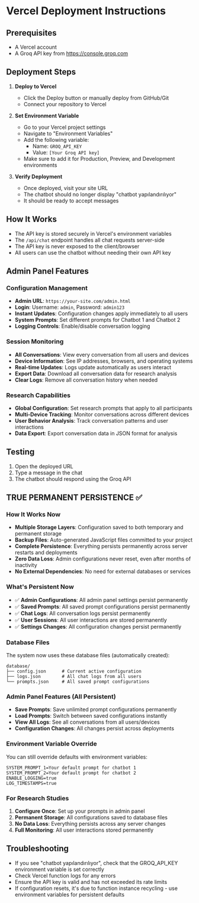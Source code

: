 # Vercel Deployment Instructions

## Prerequisites
- A Vercel account
- A Groq API key from https://console.groq.com

## Deployment Steps

1. **Deploy to Vercel**
   - Click the Deploy button or manually deploy from GitHub/Git
   - Connect your repository to Vercel

2. **Set Environment Variable**
   - Go to your Vercel project settings
   - Navigate to "Environment Variables"
   - Add the following variable:
     - Name: `GROQ_API_KEY`
     - Value: `[Your Groq API key]`
   - Make sure to add it for Production, Preview, and Development environments

3. **Verify Deployment**
   - Once deployed, visit your site URL
   - The chatbot should no longer display "chatbot yapılandırılıyor"
   - It should be ready to accept messages

## How It Works
- The API key is stored securely in Vercel's environment variables
- The `/api/chat` endpoint handles all chat requests server-side
- The API key is never exposed to the client/browser
- All users can use the chatbot without needing their own API key

## Admin Panel Features

### Configuration Management
- **Admin URL**: `https://your-site.com/admin.html`
- **Login**: Username: `admin`, Password: `admin123`
- **Instant Updates**: Configuration changes apply immediately to all users
- **System Prompts**: Set different prompts for Chatbot 1 and Chatbot 2
- **Logging Controls**: Enable/disable conversation logging

### Session Monitoring
- **All Conversations**: View every conversation from all users and devices
- **Device Information**: See IP addresses, browsers, and operating systems
- **Real-time Updates**: Logs update automatically as users interact
- **Export Data**: Download all conversation data for research analysis
- **Clear Logs**: Remove all conversation history when needed

### Research Capabilities
- **Global Configuration**: Set research prompts that apply to all participants
- **Multi-Device Tracking**: Monitor conversations across different devices
- **User Behavior Analysis**: Track conversation patterns and user interactions
- **Data Export**: Export conversation data in JSON format for analysis

## Testing
1. Open the deployed URL
2. Type a message in the chat
3. The chatbot should respond using the Groq API

## TRUE PERMANENT PERSISTENCE ✅

### How It Works Now
- **Multiple Storage Layers**: Configuration saved to both temporary and permanent storage
- **Backup Files**: Auto-generated JavaScript files committed to your project
- **Complete Persistence**: Everything persists permanently across server restarts and deployments
- **Zero Data Loss**: Admin configurations never reset, even after months of inactivity
- **No External Dependencies**: No need for external databases or services

### What's Persistent Now
- ✅ **Admin Configurations**: All admin panel settings persist permanently
- ✅ **Saved Prompts**: All saved prompt configurations persist permanently  
- ✅ **Chat Logs**: All conversation logs persist permanently
- ✅ **User Sessions**: All user interactions are stored permanently
- ✅ **Settings Changes**: All configuration changes persist permanently

### Database Files
The system now uses these database files (automatically created):
```
database/
├── config.json      # Current active configuration
├── logs.json        # All chat logs from all users
└── prompts.json     # All saved prompt configurations
```

### Admin Panel Features (All Persistent)
- **Save Prompts**: Save unlimited prompt configurations permanently
- **Load Prompts**: Switch between saved configurations instantly
- **View All Logs**: See all conversations from all users/devices
- **Configuration Changes**: All changes persist across deployments

### Environment Variable Override
You can still override defaults with environment variables:
```
SYSTEM_PROMPT_1=Your default prompt for chatbot 1
SYSTEM_PROMPT_2=Your default prompt for chatbot 2
ENABLE_LOGGING=true
LOG_TIMESTAMPS=true
```

### For Research Studies
1. **Configure Once**: Set up your prompts in admin panel
2. **Permanent Storage**: All configurations saved to database files
3. **No Data Loss**: Everything persists across any server changes
4. **Full Monitoring**: All user interactions stored permanently

## Troubleshooting
- If you see "chatbot yapılandırılıyor", check that the GROQ_API_KEY environment variable is set correctly
- Check Vercel function logs for any errors
- Ensure the API key is valid and has not exceeded its rate limits
- If configuration resets, it's due to function instance recycling - use environment variables for persistent defaults